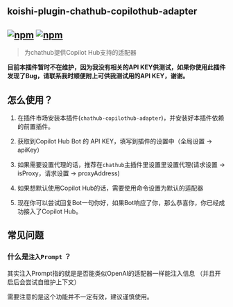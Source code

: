 ## koishi-plugin-chathub-copilothub-adapter

## [![npm](https://img.shields.io/npm/v/@dingyi222666/koishi-plugin-chathub-copilothub-adapter)](https://www.npmjs.com/package/@dingyi222666/koishi-plugin-chathub-copilothub-adapter) [![npm](https://img.shields.io/npm/dt/@dingyi222666/koishi-plugin-chathub-copilothub-adapter)](https://www.npmjs.com/package//@dingyi222666/koishi-plugin-chathub-copilothub-adapter)

> 为chathub提供Copilot Hub支持的适配器

**目前本插件暂时不在维护，因为我没有相关的API KEY供测试，如果你使用此插件发现了Bug，请联系我时顺便附上可供我测试用的API KEY，谢谢。**

## 怎么使用？

1. 在插件市场安装本插件(`chathub-copilothub-adapter`)，并安装好本插件依赖的前置插件。

2. 获取到Copilot Hub Bot 的 API KEY，填写到插件的设置中（全局设置 -> apiKey）

3. 如果需要设置代理的话，推荐在`chathub`主插件里设置里设置代理(请求设置 -> isProxy，请求设置 -> proxyAddress)

4. 如果想默认使用Copilot Hub的话，需要使用命令设置为默认的适配器

5. 现在你可以尝试回复Bot一句你好，如果Bot响应了你，那么恭喜你，你已经成功接入了Copilot Hub。

## 常见问题

### 什么是`注入Prompt` ？

其实注入Prompt指的就是是否能类似OpenAI的适配器一样能注入信息 （并且开启后会尝试自维护上下文）

需要注意的是这个功能并不一定有效，建议谨慎使用。
